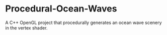 # Procedural-Ocean-Waves
A C++ OpenGL project that procedurally generates an ocean wave scenery in the vertex shader. 

